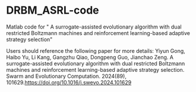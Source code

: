 # DRBM_ASRL-code
Matlab code for " A surrogate-assisted evolutionary algorithm with dual restricted Boltzmann machines and reinforcement learning-based adaptive strategy selection"


Users should reference the following paper for more details: Yiyun Gong, Haibo Yu, Li Kang, Gangzhu Qiao, Dongpeng Guo, Jianchao Zeng. A surrogate-assisted evolutionary algorithm with dual restricted Boltzmann machines and reinforcement learning-based adaptive strategy selection. Swarm and Evolutionary Computation. 2024(89), 101629.https://doi.org/10.1016/j.swevo.2024.101629
